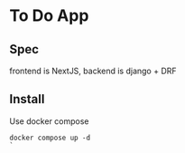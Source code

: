 # To Do App

## Spec
frontend is NextJS, backend is django + DRF

## Install
Use docker compose
```shell
docker compose up -d
`

